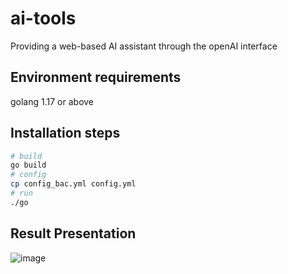 # ai-tools

Providing a web-based AI assistant through the openAI interface

## Environment requirements

golang 1.17 or above

## Installation steps

```sh
# build
go build
# config
cp config_bac.yml config.yml
# run
./go 
```

## Result Presentation

![image](https://user-images.githubusercontent.com/26989449/224004234-a1d545d2-3427-4d93-b9b1-ccbe156b05f5.png)
